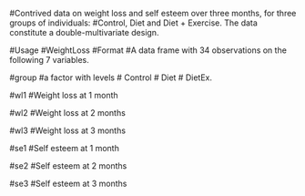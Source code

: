 #Contrived data on weight loss and self esteem over three months, for three groups of individuals: 
#Control, Diet and Diet + Exercise. The data constitute a double-multivariate design.

#Usage
#WeightLoss
#Format
#A data frame with 34 observations on the following 7 variables.

#group
#a factor with levels # Control # Diet # DietEx.

#wl1
#Weight loss at 1 month

#wl2
#Weight loss at 2 months

#wl3
#Weight loss at 3 months

#se1
#Self esteem at 1 month

#se2
#Self esteem at 2 months

#se3
#Self esteem at 3 months
